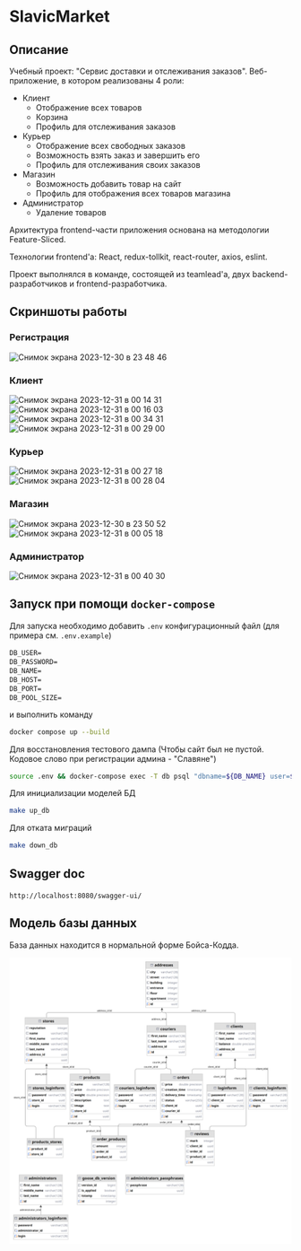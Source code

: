 # SlavicMarket

## Описание
Учебный проект: "Сервис доставки и отслеживания заказов". Веб-приложение, в котором реализованы 4 роли:
<ul>
  <li>
    Клиент
    <ul>
      <li>Отображение всех товаров</li>
      <li>Корзина</li>
      <li>Профиль для отслеживания заказов</li>
    </ul>
  </li>
  <li>
    Курьер
    <ul>
      <li>Отображение всех свободных заказов</li>
      <li>Возможность взять заказ и завершить его</li>
      <li>Профиль для отслеживания своих заказов</li>
    </ul>
  </li>
  <li>
    Магазин
    <ul>
      <li>Возможность добавить товар на сайт</li>
      <li>Профиль для отображения всех товаров магазина</li>
    </ul>
  </li>
  <li>
    Администратор
    <ul>
      <li>Удаление товаров</li>
    </ul>
  </li>
</ul>
Архитектура frontend-части приложения основана на методологии Feature-Sliced.

Технологии frontend'а: React, redux-tollkit, react-router, axios, eslint.

Проект выполнялся в команде, состоящей из teamlead'a, двух backend-разработчиков и frontend-разработчика.

## Скриншоты работы
### Регистрация 
![Снимок экрана 2023-12-30 в 23 48 46](https://github.com/dissatisfied-nerd/delivery-bug/assets/91160077/b3f58fe4-c94d-4602-8d76-06fe7261550e)
### Клиент
![Снимок экрана 2023-12-31 в 00 14 31](https://github.com/dissatisfied-nerd/delivery-bug/assets/91160077/7b331db5-37b8-4278-afee-547caa3d451b)
![Снимок экрана 2023-12-31 в 00 16 03](https://github.com/dissatisfied-nerd/delivery-bug/assets/91160077/0ca2359b-b33a-4d05-9cbc-a889a6f64892)
![Снимок экрана 2023-12-31 в 00 34 31](https://github.com/dissatisfied-nerd/delivery-bug/assets/91160077/bc608e4c-1eac-43e9-9725-8c5291e00a90)
![Снимок экрана 2023-12-31 в 00 29 00](https://github.com/dissatisfied-nerd/delivery-bug/assets/91160077/14f15822-bb5b-42b0-ac84-a29bb3c55c9b)
### Курьер
![Снимок экрана 2023-12-31 в 00 27 18](https://github.com/dissatisfied-nerd/delivery-bug/assets/91160077/d09a8baf-3917-4622-8505-03423196860e)
![Снимок экрана 2023-12-31 в 00 28 04](https://github.com/dissatisfied-nerd/delivery-bug/assets/91160077/89ec91c1-9c5e-4bd0-9056-6e6bbcd60252)
### Магазин
![Снимок экрана 2023-12-30 в 23 50 52](https://github.com/dissatisfied-nerd/delivery-bug/assets/91160077/d1b53259-b1ef-48fe-ae8d-864b1daf4404)
![Снимок экрана 2023-12-31 в 00 05 18](https://github.com/dissatisfied-nerd/delivery-bug/assets/91160077/ace3941a-da59-46c3-8b92-922745f2c412)
### Администратор
![Снимок экрана 2023-12-31 в 00 40 30](https://github.com/dissatisfied-nerd/delivery-bug/assets/91160077/e5b09ce7-9041-4863-b340-ae330284b0fb)

## Запуск при помощи `docker-compose` 



Для запуска необходимо добавить `.env` конфигурационный файл (для примера см. `.env.example`)

```.env
DB_USER=
DB_PASSWORD=
DB_NAME=
DB_HOST=
DB_PORT=
DB_POOL_SIZE=
```

и выполнить команду

```bash
docker compose up --build
```

Для восстановления тестового дампа (Чтобы сайт был не пустой. Кодовое слово при регистрации админа - "Славяне")
```bash
source .env && docker-compose exec -T db psql "dbname=${DB_NAME} user=${DB_USER} password=${DB_PASSWORD}" <backend/migrations/down.sql && docker-compose exec -T db psql "dbname=${DB_NAME} user=${DB_USER} password=${DB_PASSWORD}" <backend/migrations/dumps/sample.sql
```

Для инициализации моделей БД 
```bash
make up_db
```

Для отката миграций
```bash
make down_db
```

## Swagger doc

`http://localhost:8080/swagger-ui/`

## Модель базы данных

База данных находится в нормальной форме Бойса-Кодда.

![db-diagram](/blob/db-diagram.png)
